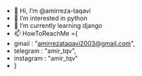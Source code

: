 - 👋 Hi, I’m @amirreza-taqavi
- 👀 I’m interested in python  
- 🌱 I’m currently learning django
- 📫 HowToReachMe ={
- gmail : "amirrezataqavi2003@gmail.com",
- telegram : "amir_tqv",
- instagram : "amir_tqv"
- }
